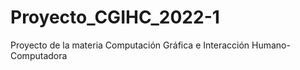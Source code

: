 # Proyecto_CGIHC_2022-1
Proyecto de la materia Computación Gráfica e Interacción Humano-Computadora
